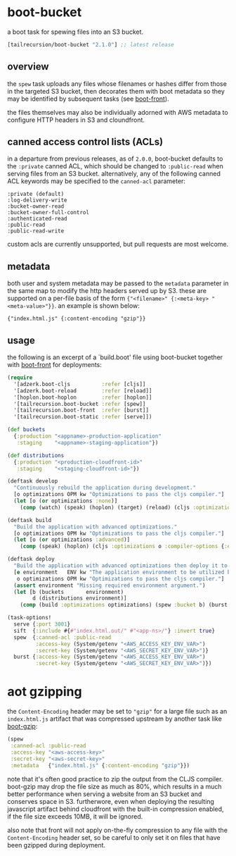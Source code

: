 # boot-bucket

a boot task for spewing files into an S3 bucket.

[](dependency)
```clojure
[tailrecursion/boot-bucket "2.1.0"] ;; latest release
```
[](/dependency)

## overview

the `spew` task uploads any files whose filenames or hashes differ from those in
the targeted S3 bucket, then decorates them with boot metadata so they may be
identified by subsequent tasks (see [boot-front](https://github.com/tailrecursion/boot-front)).

the files themselves may also be individually adorned with AWS metadata to
configure HTTP headers in S3 and cloundfront.

## canned access control lists (ACLs)

in a departure from previous releases, as of `2.0.0`, boot-bucket defaults to
the `:private` canned ACL, which should be changed to `:public-read` when
serving files from an S3 bucket.  alternatively, any of the following canned ACL
keywords may be specified to the `canned-acl` parameter:

```
:private (default)
:log-delivery-write
:bucket-owner-read
:bucket-owner-full-control
:authenticated-read
:public-read
:public-read-write
```

custom acls are currently unsupported, but pull requests are most welcome.

## metadata
both user and system metadata may be passed to the `metadata` parameter in the
same map to modify the http headers served up by S3. these are supported on a
per-file basis of the form `{"<filename>" {:<meta-key> "<meta-value>"}}`. an
example is shown below:

```
{"index.html.js" {:content-encoding "gzip"}}
```

## usage

the following is an excerpt of a `build.boot' file using boot-bucket together
with [boot-front][1] for deployments:

```clojure
(require
  '[adzerk.boot-cljs          :refer [cljs]]
  '[adzerk.boot-reload        :refer [reload]]
  '[hoplon.boot-hoplon        :refer [hoplon]]
  '[tailrecursion.boot-bucket :refer [spew]]
  '[tailrecursion.boot-front  :refer [burst]]
  '[tailrecursion.boot-static :refer [serve]])

(def buckets
  {:production "<appname>-production-application"
   :staging    "<appname>-staging-application"})

(def distributions
  {:production "<production-cloudfront-id>"
   :staging    "<staging-cloudfront-id>"})

(deftask develop
  "Continuously rebuild the application during development."
  [o optimizations OPM kw "Optimizations to pass the cljs compiler."]
  (let [o (or optimizations :none)]
    (comp (watch) (speak) (hoplon) (target) (reload) (cljs :optimizations o) (serve))))

(deftask build
  "Build the application with advanced optimizations."
  [o optimizations OPM kw "Optimizations to pass the cljs compiler."]
  (let [o (or optimizations :advanced)]
    (comp (speak) (hoplon) (cljs :optimizations o :compiler-options {:elide-asserts true}) (sift))))

(deftask deploy
  "Build the application with advanced optimizations then deploy it to s3."
  [e environment   ENV kw "The application environment to be utilized by the service."
   o optimizations OPM kw "Optimizations to pass the cljs compiler."]
  (assert environment "Missing required environment argument.")
  (let [b (buckets       environment)
        d (distributions environment)]
    (comp (build :optimizations optimizations) (spew :bucket b) (burst :distribution d))))

(task-options!
  serve {:port 3001}
  sift  {:include #{#"index.html.out/" #"<app-ns>/"} :invert true}
  spew  {:canned-acl :public-read
         :access-key (System/getenv "<AWS_ACCESS_KEY_ENV_VAR>")
         :secret-key (System/getenv "<AWS_SECRET_KEY_ENV_VAR>")}
  burst {:access-key (System/getenv "<AWS_ACCESS_KEY_ENV_VAR>")
         :secret-key (System/getenv "<AWS_SECRET_KEY_ENV_VAR>")})
```

# aot gzipping

the `Content-Encoding` header may be set to `"gzip"` for a large file such as
an `index.html.js` artifact that was compressed upstream by another task like
[boot-gzip][2]:

```clojure
(spew
 :canned-acl :public-read
 :access-key "<aws-access-key>"
 :secret-key "<aws-secret-key>"
 :metadata   {"index.html.js" {:content-encoding "gzip"}})
```

note that it's often good practice to zip the output from the CLJS compiler.
boot-gzip may drop the file size as much as 80%, which results in a much better
performance when serving a website from an S3 bucket and conserves space in S3.
furtherwore, even when deploying the resulting javascript artifact behind
cloudfront with the built-in compression enabled, if the file size exceeds
10MB, it will be ignored.

also note that front will not apply on-the-fly compression to any file with the
`Content-Encoding` header set, so be careful to only set it on files that have
been gzipped during deployment.

[1]: http://github.com/tailrecursion/boot-front
[2]: https://github.com/martinklepsch/boot-gzip

